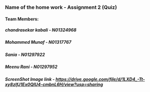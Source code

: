 ### Name of the home work - Assignment 2 (Quiz)
#### Team Members:
##### chandrasekar kabali - N01324968
##### Mohammed Munaf - N01317767
##### Sania - N01297922
##### Meenu Rani - N01297952
##### ScreenShot Image link - https://drive.google.com/file/d/1LXD4_-Tt-xy8zlfJ1Ex0QIU4-cmbnL6H/view?usp=sharing
